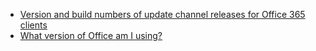 - [Version and build numbers of update channel releases for Office 365 clients](/officeupdates/update-history-office365-proplus-by-date)
- [What version of Office am I using?](https://support.office.com/article/What-version-of-Office-am-I-using-932788b8-a3ce-44bf-bb09-e334518b8b19)

